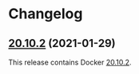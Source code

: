 # Changelog

## [20.10.2](https://github.com/x-jokay/docker-prune/releases/tag/20.10.2) (2021-01-29)

This release contains Docker [20.10.2](https://docs.docker.com/engine/release-notes/#20102).

